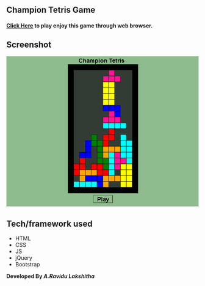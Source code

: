 ## Champion Tetris Game 
#### [Click Here](https://shenu01.github.io/js-tetris-game-/) to play enjoy this game through web browser.
## Screenshot
![Image of MyProfile](assets/images/Screenshot.png)

## Tech/framework used
* HTML
* CSS
* JS
* jQuery
* Bootstrap

**Developed By _A.Ravidu Lakshitha_**